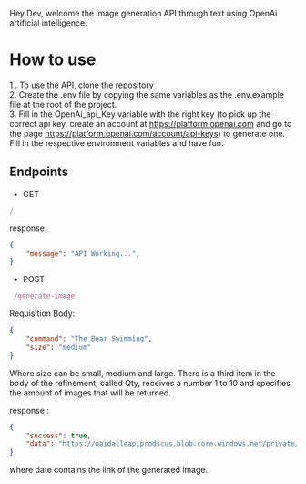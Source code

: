 Hey Dev, welcome the image generation API through text using OpenAi artificial intelligence.

# **How to use**
1 . To use the API, clone the repository <br/>
2. Create the .env file by copying the same variables as the .env.example file at the root of the project. <br/>
3. Fill in the OpenAi_api_Key variable with the right key (to pick up the correct api key, create an account at https://platform.openai.com and go to the page https://platform.openai.com/account/api-keys) to generate one.
Fill in the respective environment variables and have fun.

## **Endpoints**
- GET <br/>
```js
/
``` 
response:
```json
{
    "message": "API Working...",
}
```
 - POST<br/>
```js
 /generate-image 
 ```
Requisition Body:<br/>
```json
{
    "command": "The Bear Swimming",
    "size": "medium"
}
```

Where size can be small, medium and large.
There is a third item in the body of the refinement, called Qty, receives a number 1 to 10 and specifies the amount of images that will be returned.

response :
```json
{
	"success": true,
	"data": "https://oaidalleapiprodscus.blob.core.windows.net/private/org-QttfFu36zj8x4ThEWDTL8JPw/user-IgXxMh9l49iQ53R4rsEB7r20/img-M9LjfHbjAOEpJCjCcVLFI4R3.png?st=2023-03-03T15%3A00%3A14Z&se=2023-03-03T17%3A00%3A14Z&sp=r&sv=2021-08-06&sr=b&rscd=inline&rsct=image/png&skoid=6aaadede-4fb3-4698-a8f6-684d7786b067&sktid=a48cca56-e6da-484e-a814-9c849652bcb3&skt=2023-03-03T00%3A12%3A57Z&ske=2023-03-04T00%3A12%3A57Z&sks=b&skv=2021-08-06&sig=gpOGRqTJPtX%2B1tAl/RH2jLGPRBeKcYg76c6kaQCk3VM%3D"
}
```

where date contains the link of the generated image.